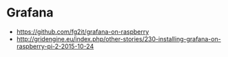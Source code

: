 # Grafana

* https://github.com/fg2it/grafana-on-raspberry
* http://gridengine.eu/index.php/other-stories/230-installing-grafana-on-raspberry-pi-2-2015-10-24

